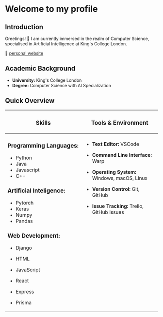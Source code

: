 # Welcome to my profile

## Introduction
Greetings! 👋 I am currently immersed in the realm of Computer Science, specialised in Artificial Intelligence at King's College London.

🔗 [personal website](https://ryan-lim.vercel.app)

## Academic Background
- **University:** King's College London
- **Degree:** Computer Science with AI Specialization

## Quick Overview


<table>
  <thead>
    <tr>
      <th><h3><strong>Skills</strong></h3></th>
      <th><h3><strong>Tools & Environment</strong></h3></th>
    </tr>
  </thead>
  <tbody>
  <tr>
    <td valign="top" width="50%">


### Programming Languages:

- Python
- Java
- Javascript
- C++

### Artificial Inteligence:
- Pytorch
- Keras
- Numpy
- Pandas
  
### Web Development:

- Django
- HTML
- JavaScript
- React
- Express
- Prisma


    </td>
    <td valign="top" width="50%">

####
- **Text Editor:** VSCode
- **Command Line Interface:** Warp
- **Operating System:** Windows, macOS, Linux
- **Version Control:** Git, GitHub
- **Issue Tracking:** Trello, GitHub Issues

    </td>
  </tr>
  </tbody>
</table>


